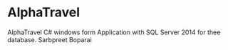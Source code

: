 # AlphaTravel
AlphaTravel C# windows form Application with SQL Server 2014 for thee database.
Sarbpreet Boparai
